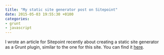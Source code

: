 ```yaml
---
title: "My static site generator post on Sitepoint"
date: 2015-05-03 19:55:30 +0100
categories: 
- grunt
- javascript
---
```


I wrote an article for Sitepoint recently about creating a static site generator as a Grunt plugin, similar to the one for this site. You can find it [here](http://www.sitepoint.com/building-static-site-generator-grunt-plugin/).
